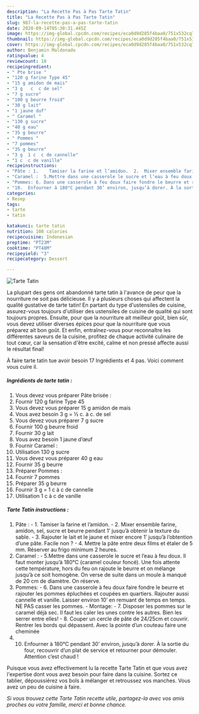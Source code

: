 ```yaml
---
description: "La Recette Pas à Pas Tarte Tatin"
title: "La Recette Pas à Pas Tarte Tatin"
slug: 987-la-recette-pas-a-pas-tarte-tatin
date: 2020-09-14T05:30:31.445Z
image: https://img-global.cpcdn.com/recipes/eca0d9d285f4baa0/751x532cq70/tarte-tatin-photo-principale-de-la-recette.jpg
thumbnail: https://img-global.cpcdn.com/recipes/eca0d9d285f4baa0/751x532cq70/tarte-tatin-photo-principale-de-la-recette.jpg
cover: https://img-global.cpcdn.com/recipes/eca0d9d285f4baa0/751x532cq70/tarte-tatin-photo-principale-de-la-recette.jpg
author: Benjamin Maldonado
ratingvalue: 4
reviewcount: 10
recipeingredient:
- " Pte brise "
- "120 g farine Type 45"
- "15 g amidon de mais"
- "3 g   c  c de sel"
- "7 g sucre"
- "100 g beurre froid"
- "30 g lait"
- "1 jaune duf"
- " Caramel "
- "130 g sucre"
- "40 g eau"
- "35 g beurre"
- " Pommes "
- "7 pommes"
- "35 g beurre"
- "3 g  1 c  c de cannelle"
- "1 c  c de vanille"
recipeinstructions:
- "Pâte : 1.	Tamiser la farine et l’amidon.  2.	Mixer ensemble farine, amidon, sel, sucre et beurre pendant 1’ jusqu’à obtenir la texture du sable.  3.	Rajouter le lait et le jaune et mixer encore 1’ jusqu’à l’obtention d’une pâte. Facile non ? 4.	Mettre la pâte entre deux films et étaler de 5 mm. Réserver au frigo minimum 2 heures."
- "Caramel :  5.Mettre dans une casserole le sucre et l’eau à feu doux. Il faut monter jusqu’à 180°C (caramel couleur foncé). Une fois attente cette température, hors du feu on rajoute le beurre et on mélange jusqu’à ce soit homogène. On verse de suite dans un moule à manqué de 20 cm de diamètre. On réserve."
- "Pommes: 6. Dans une casserole à feu doux faire fondre le beurre et rajouter les pommes épluchées et coupées en quartiers. Rajouter aussi cannelle et vanille. Laisser environ 10’ en remuant de temps en temps. NE PAS casser les pommes. Montage: 7. Disposer les pommes sur le caramel déjà sec. II faut les caler les unes contre les autres. Bien les serrer entre elles! 8. Couper un cercle de pâte de 24/25cm et couvrir. Rentrer les bords qui dépassent. Avec la pointe d’un couteau faire une cheminée"
- "10.	Enfourner à 180°C pendant 30’ environ, jusqu’à dorer. À la sortie du four, recouvrir d’un plat de service et retourner pour démouler. Attention c’est chaud !"
categories:
- Resep
tags:
- tarte
- tatin

katakunci: tarte tatin 
nutrition: 108 calories
recipecuisine: Indonesian
preptime: "PT23M"
cooktime: "PT48M"
recipeyield: "3"
recipecategory: Dessert

---
```



![Tarte Tatin](https://img-global.cpcdn.com/recipes/eca0d9d285f4baa0/751x532cq70/tarte-tatin-photo-principale-de-la-recette.jpg)

La plupart des gens ont abandonné tarte tatin à l'avance de peur que la nourriture ne soit pas délicieuse. Il y a plusieurs choses qui affectent la qualité gustative de tarte tatin! En partant du type d'ustensiles de cuisine, assurez-vous toujours d'utiliser des ustensiles de cuisine de qualité qui sont toujours propres. Ensuite, pour que la nourriture ait meilleur goût, bien sûr, vous devez utiliser diverses épices pour que la nourriture que vous préparez ait bon goût. Et enfin, entraînez-vous pour reconnaître les différentes saveurs de la cuisine, profitez de chaque activité culinaire de tout cœur, car la sensation d'être excité, calme et non pressé affecte aussi le résultat final!

<!--inarticleads1-->

À faire tarte tatin tue avoir besoin 17 Ingrédients et 4 pas. Voici comment vous cuire il.

##### Ingrédients de tarte tatin :

1. Vous devez vous préparer  Pâte brisée :
1. Fournir 120 g farine Type 45
1. Vous devez vous préparer 15 g amidon de mais
1. Vous avez besoin 3 g = ½ c. à c. de sel
1. Vous devez vous préparer 7 g sucre
1. Fournir 100 g beurre froid
1. Fournir 30 g lait
1. Vous avez besoin 1 jaune d’œuf
1. Fournir  Caramel :
1. Utilisation 130 g sucre
1. Vous devez vous préparer 40 g eau
1. Fournir 35 g beurre
1. Préparer  Pommes :
1. Fournir 7 pommes
1. Préparer 35 g beurre
1. Fournir 3 g = 1 c à c de cannelle
1. Utilisation 1 c à c de vanille




<!--inarticleads2-->

##### Tarte Tatin instructions :

1. Pâte : - 1.	Tamiser la farine et l’amidon.  - 2.	Mixer ensemble farine, amidon, sel, sucre et beurre pendant 1’ jusqu’à obtenir la texture du sable.  - 3.	Rajouter le lait et le jaune et mixer encore 1’ jusqu’à l’obtention d’une pâte. Facile non ? - 4.	Mettre la pâte entre deux films et étaler de 5 mm. Réserver au frigo minimum 2 heures.
1. Caramel :  - 5.Mettre dans une casserole le sucre et l’eau à feu doux. Il faut monter jusqu’à 180°C (caramel couleur foncé). Une fois attente cette température, hors du feu on rajoute le beurre et on mélange jusqu’à ce soit homogène. On verse de suite dans un moule à manqué de 20 cm de diamètre. On réserve.
1. Pommes: - 6. Dans une casserole à feu doux faire fondre le beurre et rajouter les pommes épluchées et coupées en quartiers. Rajouter aussi cannelle et vanille. Laisser environ 10’ en remuant de temps en temps. NE PAS casser les pommes. - Montage: - 7. Disposer les pommes sur le caramel déjà sec. II faut les caler les unes contre les autres. Bien les serrer entre elles! - 8. Couper un cercle de pâte de 24/25cm et couvrir. Rentrer les bords qui dépassent. Avec la pointe d’un couteau faire une cheminée
1. 10.	Enfourner à 180°C pendant 30’ environ, jusqu’à dorer. À la sortie du four, recouvrir d’un plat de service et retourner pour démouler. Attention c’est chaud !




<!--inarticleads1-->

<p>
Puisque vous avez effectivement lu la recette Tarte Tatin et que vous avez l'expertise dont vous avez besoin pour faire dans la cuisine. Sortez ce tablier, dépoussiérez vos bols à mélanger et retroussez vos manches. Vous avez un peu de cuisine à faire.
</p>

<p>
<i>Si vous trouvez cette Tarte Tatin recette utile, partagez-la avec vos amis proches ou votre famille, merci et bonne chance.</i>
</p>
